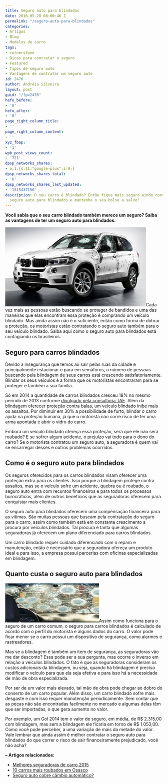 ```yaml
---
title: Seguro auto para blindados
date: 2016-05-28 08:00:46 Z
permalink: "/seguro-auto-para-blindados"
categories:
- Artigos
- Blog
- Modelos de carro
tags:
- cornerstone
- Dicas para contratar o seguro
- Featured
- Tipos de seguro auto
- Vantagens de contratar um seguro auto
id: 2476
author: Andréia Silveira
layout: post
guid: "/?p=2476"
hefo_before:
- '0'
hefo_after:
- '0'
page_right_column_title:
- ''
page_right_column_content:
- ''
xyz_fbap:
- '1'
wpb_post_views_count:
- '721'
dpsp_networks_shares:
- a:1:{s:11:"google-plus";i:0;}
dpsp_networks_shares_total:
- '0'
dpsp_networks_shares_last_updated:
- '1515437156'
description: O seu carro é blindado? Então fique mais seguro ainda contratando um
  seguro auto para blindados e mantenha o seu bolso a salvo!
---
```


**Você sabia que o seu carro blindado também merece um seguro? Saiba as vantagens de ter um seguro auto para blindados.**

<a href="/wp-content/uploads/2016/05/Seguro-auto-para-blindados.jpg" rel="attachment wp-att-2477"><img class="alignleft wp-image-2477" title="Seguro auto para blindados" src="/wp-content/uploads/2016/05/Seguro-auto-para-blindados-1024x576.jpg" alt="Seguro auto para blindados" width="450" height="253" /></a>Cada vez mais as pessoas estão buscando se proteger de bandidos e uma das maneiras que elas encontram essa proteção é comprando um veículo blindado. Mas ainda assim não é o suficiente, então como forma de dobrar a proteção, os motoristas estão contratando o seguro auto também para o seu veículo blindado. Saiba aqui como o seguro auto para blindados está contagiando os brasileiros.

## Seguro para carros blindados

Devido a insegurança que temos ao sair pelas ruas da cidade e principalmente estacionar e para em semáforos, o número de pessoas buscando pela blindagem de seus carros está crescendo satisfatoriamente. Blindar os seus veículos é a forma que os motoristas encontraram para se proteger e também a sua família.

Só em 2014 a quantidade de carros blindados cresceu 18% no mesmo período de 2013 conforme <a href="http://www.radarnacional.com.br/frota-blindada-cresceu-18-em-2014-no-brasil/" target="_blank">divulgado pela consultoria TAE</a>. Além da blindagem oferecer proteção contra balas, um veículo blindado inibe mais os assaltos. Por diminuir em 30% a possibilidade de furto, blindar o carro ajuda na proteção humana, já que o motorista não corre risco de ter uma arma apontada e abrir o vidro do carro.

Embora um veículo blindado ofereça essa proteção, será que ele não será roubado? E se sofrer algum acidente, o prejuízo vai todo para o dono do carro? Se o motorista contratou um seguro auto, a seguradora é quem vai se encarregar desses e outros problemas ocorridos.

## Como é o seguro auto para blindados

Os seguros oferecidos para os carros blindados visam oferecer uma proteção extra para os clientes. Isso porque a blindagem protege contra assaltos, mas se o veículo sofre um acidente, quebra ou é roubado, o seguro auto entra com recursos financeiros e para todos os processos burocráticos, além de outros benefícios que as seguradoras oferecem para conquistar mais clientes.

O seguro auto para blindados oferecem uma compensação financeira para as vítimas. São muitas pessoas que buscam pela contratação do seguro para o carro, assim como também está em constante crescimento a procura por veículos blindados. Tal procura é tanta que algumas seguradoras já oferecem um plano diferenciado para carros blindados.

Um carro blindado requer cuidado diferenciado com o reparo e manutenção, então é necessário que a seguradora ofereça um produto ideal e para isso, a empresa possui parcerias com oficinas especializadas em blindagem.

## Quanto custa o seguro auto para blindados

<a href="/wp-content/uploads/2016/05/Seguro-auto-para-blindados2.jpg" rel="attachment wp-att-2478"><img class="alignleft wp-image-2478 size-medium" title="Seguro auto para blindados" src="/wp-content/uploads/2016/05/Seguro-auto-para-blindados2-300x125.jpg" alt="Seguro auto para blindados" width="300" height="125" /></a>Assim como funciona para o seguro de um carro comum, o seguro para carros blindados é calculado de acordo com o perfil do motorista e alguns dados do carro. O valor pode ficar menor se o carro possui um dispositivo de segurança, como alarmes e rastreadores.

Mas se a blindagem é também um item de segurança, as seguradoras vão me dar desconto? Essa pode ser a sua pergunta, mas ocorre o inverso em relação a veículos blindados. O fato é que as seguradoras consideram os custos adicionais da blindagem, ou seja, quando há blindagem é preciso modificar o veículo para que ela seja efetiva e para isso há a necessidade de mão de obra especializada.

Por ser de um valor mais elevado, tal mão de obra pode chegar ao dobro do conserto de um carro popular. Além disso, um carro blindado sofre mais desgaste e com isso requer manutenção periodicamente. Sem contar que as peças não são encontradas facilmente no mercado e algumas delas têm que ser importadas, o que gera aumento no valor.

Por exemplo, um Gol 2014 tem o valor de seguro, em média, de R$ 2.315,00 com blindagem, mas sem a blindagem ele ficaria em torno de R$ 1.053,00. Como você pode perceber, a uma variação de mais da metade do valor. Vale lembrar que ainda assim é melhor contratar o seguro auto para blindados do que correr o risco de sair financeiramente prejudicado, você não acha?

**&#8211; Artigos relacionados:**

  * <a href="/melhores-seguradoras-de-carro-2015/" target="_blank">Melhores seguradoras de carro 2015</a>
  * <a href="/10-carros-mais-roubados-em-osasco" target="_blank">10 carros mais roubados em Osasco</a>
  * <a href="/seguro-auto-cobre-cambio-automatico/" target="_blank">Seguro auto cobre câmbio automático?</a>